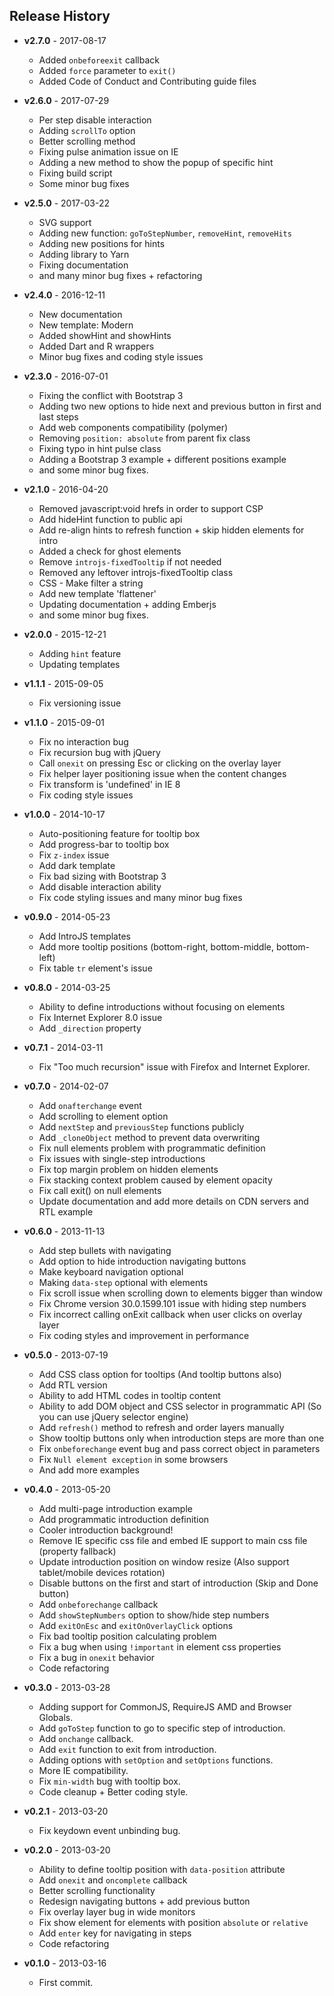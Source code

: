 ## Release History

 * **v2.7.0** - 2017-08-17
   - Added `onbeforeexit` callback
   - Added `force` parameter to `exit()`
   - Added Code of Conduct and Contributing guide files

 * **v2.6.0** - 2017-07-29
   - Per step disable interaction
   - Adding `scrollTo` option 
   - Better scrolling method
   - Fixing pulse animation issue on IE
   - Adding a new method to show the popup of specific hint
   - Fixing build script
   - Some minor bug fixes

 * **v2.5.0** - 2017-03-22
   - SVG support
   - Adding new function: `goToStepNumber`, `removeHint`, `removeHits`
   - Adding new positions for hints
   - Adding library to Yarn
   - Fixing documentation
   - and many minor bug fixes + refactoring

 * **v2.4.0** - 2016-12-11
   - New documentation
   - New template: Modern
   - Added showHint and showHints
   - Added Dart and R wrappers
   - Minor bug fixes and coding style issues

 * **v2.3.0** - 2016-07-01
   - Fixing the conflict with Bootstrap 3
   - Adding two new options to hide next and previous button in first and last steps
   - Add web components compatibility (polymer)
   - Removing `position: absolute` from parent fix class
   - Fixing typo in hint pulse class
   - Adding a Bootstrap 3 example + different positions example
   - and some minor bug fixes.

 * **v2.1.0** - 2016-04-20
   - Removed javascript:void hrefs in order to support CSP
   - Add hideHint function to public api
   - Add re-align hints to refresh function + skip hidden elements for intro
   - Added a check for ghost elements
   - Remove `introjs-fixedTooltip` if not needed
   - Removed any leftover introjs-fixedTooltip class
   - CSS - Make filter a string
   - Add new template 'flattener'
   - Updating documentation + adding Emberjs
   - and some minor bug fixes.

 * **v2.0.0** - 2015-12-21
   - Adding `hint` feature
   - Updating templates

 * **v1.1.1** - 2015-09-05
   - Fix versioning issue

 * **v1.1.0** - 2015-09-01
   - Fix no interaction bug
   - Fix recursion bug with jQuery
   - Call `onexit` on pressing Esc or clicking on the overlay layer
   - Fix helper layer positioning issue when the content changes
   - Fix transform is 'undefined' in IE 8
   - Fix coding style issues

 * **v1.0.0** - 2014-10-17
   - Auto-positioning feature for tooltip box
   - Add progress-bar to tooltip box
   - Fix `z-index` issue
   - Add dark template
   - Fix bad sizing with Bootstrap 3
   - Add disable interaction ability
   - Fix code styling issues and many minor bug fixes

 * **v0.9.0** - 2014-05-23
   - Add IntroJS templates
   - Add more tooltip positions (bottom-right, bottom-middle, bottom-left)
   - Fix table `tr` element's issue

 * **v0.8.0** - 2014-03-25
   - Ability to define introductions without focusing on elements
   - Fix Internet Explorer 8.0 issue
   - Add `_direction` property

 * **v0.7.1** - 2014-03-11
   - Fix "Too much recursion" issue with Firefox and Internet Explorer.

 * **v0.7.0** - 2014-02-07
   - Add `onafterchange` event
   - Add scrolling to element option
   - Add `nextStep` and `previousStep` functions publicly
   - Add `_cloneObject` method to prevent data overwriting
   - Fix null elements problem with programmatic definition
   - Fix issues with single-step introductions
   - Fix top margin problem on hidden elements
   - Fix stacking context problem caused by element opacity
   - Fix call exit() on null elements
   - Update documentation and add more details on CDN servers and RTL example

 * **v0.6.0** - 2013-11-13
   - Add step bullets with navigating
   - Add option to hide introduction navigating buttons
   - Make keyboard navigation optional
   - Making `data-step` optional with elements
   - Fix scroll issue when scrolling down to elements bigger than window
   - Fix Chrome version 30.0.1599.101 issue with hiding step numbers
   - Fix incorrect calling onExit callback when user clicks on overlay layer
   - Fix coding styles and improvement in performance

 * **v0.5.0** - 2013-07-19
   - Add CSS class option for tooltips (And tooltip buttons also)
   - Add RTL version
   - Ability to add HTML codes in tooltip content
   - Ability to add DOM object and CSS selector in programmatic API (So you can use jQuery selector engine)
   - Add `refresh()` method to refresh and order layers manually
   - Show tooltip buttons only when introduction steps are more than one
   - Fix `onbeforechange` event bug and pass correct object in parameters
   - Fix `Null element exception` in some browsers
   - And add more examples

 * **v0.4.0** - 2013-05-20
   - Add multi-page introduction example
   - Add programmatic introduction definition
   - Cooler introduction background!
   - Remove IE specific css file and embed IE support to main css file (property fallback)
   - Update introduction position on window resize (Also support tablet/mobile devices rotation)
   - Disable buttons on the first and start of introduction (Skip and Done button)
   - Add `onbeforechange` callback
   - Add `showStepNumbers` option to show/hide step numbers
   - Add `exitOnEsc` and `exitOnOverlayClick` options
   - Fix bad tooltip position calculating problem
   - Fix a bug when using `!important` in element css properties
   - Fix a bug in `onexit` behavior
   - Code refactoring

 * **v0.3.0** - 2013-03-28
   - Adding support for CommonJS, RequireJS AMD and Browser Globals.
   - Add `goToStep` function to go to specific step of introduction.
   - Add `onchange` callback.
   - Add `exit` function to exit from introduction.
   - Adding options with `setOption` and `setOptions` functions.
   - More IE compatibility.
   - Fix `min-width` bug with tooltip box.
   - Code cleanup + Better coding style.

 * **v0.2.1** - 2013-03-20
   - Fix keydown event unbinding bug.

 * **v0.2.0** - 2013-03-20
   - Ability to define tooltip position with `data-position` attribute
   - Add `onexit` and `oncomplete` callback
   - Better scrolling functionality
   - Redesign navigating buttons + add previous button
   - Fix overlay layer bug in wide monitors
   - Fix show element for elements with position `absolute` or `relative`
   - Add `enter` key for navigating in steps
   - Code refactoring


 * **v0.1.0** - 2013-03-16
   - First commit.
